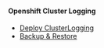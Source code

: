 #### Openshift Cluster Logging

- [Deploy ClusterLogging](https://docs.openshift.com/container-platform/4.3/logging/cluster-logging-deploying.html)
- [Backup & Restore](https://gitlab.semperti.com/gonzalo.acosta/openshift-logging-eck)
